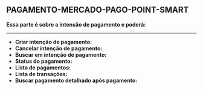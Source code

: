 ## PAGAMENTO-MERCADO-PAGO-POINT-SMART

<b>Essa parte é sobre a intensão de pagamento e poderá:</b><br><hr>

- <b>Criar intenção de pagamento:</b><br>
- <b>Cancelar intenção de pagamento:</b><br>
- <b>Buscar em intenção de pagamento:</b><br>
- <b>Status do pagamento:</b><br>
- <b>Lista de pagamentos:</b><br>
- <b>Lista de transações:</b><br>
- <b>Buscar pagamento detalhado após pagamento:</b><br>
